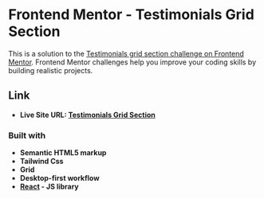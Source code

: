 # Frontend Mentor - Testimonials Grid Section

This is a solution to the [Testimonials grid section challenge on Frontend Mentor](https://www.frontendmentor.io/challenges/testimonials-grid-section-Nnw6J7Un7). Frontend Mentor challenges help you improve your coding skills by building realistic projects.

## Link

- **Live Site URL: [Testimonials Grid Section](https://testimonials-grid-tw.netlify.app/)**

### Built with

- **Semantic HTML5 markup**
- **Tailwind Css**
- **Grid**
- **Desktop-first workflow**
- **[React](https://reactjs.org/) - JS library**
